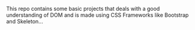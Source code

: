 This repo contains some basic projects that deals with a good understanding of DOM and is made using CSS Frameworks like Bootstrap and Skeleton...
